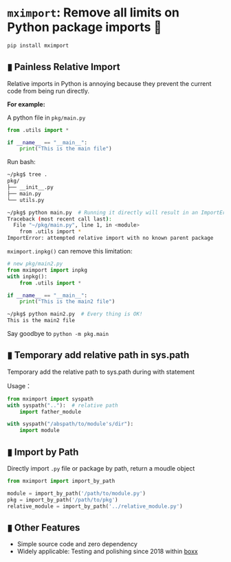# `mximport`: Remove all limits on Python package imports 🚀

```bash
pip install mximport
```
## ▮ Painless Relative Import

Relative imports in Python is annoying because they prevent the current code from being run directly.

**For example:**

A python file in `pkg/main.py`
```python
from .utils import *

if __name__ == "__main__":
    print("This is the main file")
```
Run bash:
```bash
~/pkg$ tree .
pkg/
├── __init__.py
├── main.py
└── utils.py

~/pkg$ python main.py  # Running it directly will result in an ImportError
Traceback (most recent call last):
  File "~/pkg/main.py", line 1, in <module>
    from .utils import *
ImportError: attempted relative import with no known parent package
```

`mximport.inpkg()` can remove this limitation:

```python
# new pkg/main2.py
from mximport import inpkg
with inpkg():
    from .utils import *

if __name__ == "__main__":
    print("This is the main2 file")
```
```bash
~/pkg$ python main2.py  # Every thing is OK!
This is the main2 file
```
Say goodbye to `python -m pkg.main`


## ▮ Temporary add relative path in sys.path

Temporary add the relative path to sys.path during with statement

Usage：
```python
from mximport import syspath
with syspath(".."):  # relative path
    import father_module

with syspath("/abspath/to/module's/dir"):
    import module
```
## ▮ Import by Path

Directly import `.py` file or package by path, return a moudle object
```python
from mximport import import_by_path

module = import_by_path('/path/to/module.py')
pkg = import_by_path('/path/to/pkg')
relative_module = import_by_path('../relative_module.py')
```

## ▮ Other Features
- Simple source code and zero dependency
- Widely applicable: Testing and polishing since 2018 within [boxx](https://github.com/DIYer22/boxx/blob/617986e183872894cc9fae35b036c1324836792f/boxx/tool/toolSystem.py#L84)
